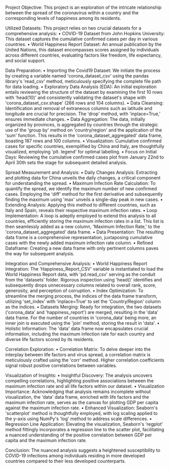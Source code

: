 Project Objective:
This project is an exploration of the intricate relationship between the spread of the coronavirus within a country and the corresponding levels of happiness among its residents.

Utilized Datasets:
This project relies on two crucial datasets for a comprehensive analysis:
•	COVID-19 Dataset from John Hopkins University: This dataset captures the cumulative confirmed cases per day in various countries.
•	World Happiness Report Dataset: An annual publication by the United Nations, this dataset encompasses scores assigned by individuals across different countries, evaluating factors like freedom, life expectancy, and social support.

Data Preparation:
•	Importing the Covid19 Dataset: We initiate the process by creating a variable named 'corona_dataset_csv' using the pandas library's 'read_csv' method, meticulously specifying the complete file path for data loading.
•	Exploratory Data Analysis (EDA): An initial exploration entails reviewing the structure of the dataset by examining the first 10 rows with 'head(10)' and consistently validating the dataset's shape with 'corona_dataset_csv.shape' (266 rows and 104 columns).
•	Data Cleansing: Identification and removal of extraneous columns such as latitude and longitude are crucial for precision. The 'drop' method, with 'inplace=True,' ensures immediate changes.
•	Data Aggregation: The data, initially organized by provinces, is aggregated by countries through the strategic use of the 'group by' method on 'country/region' and the application of the 'sum' function. This results in the 'corona_dataset_aggregated' data frame, boasting 187 rows and 100 columns.
•	Visualization: Cumulative confirmed cases for specific countries, exemplified by China and Italy, are thoughtfully visualized, employing 'plt. legend' for optimal labelling.
•	Focus on Initial Days: Reviewing the cumulative confirmed cases plot from January 22nd to April 30th sets the stage for subsequent detailed analysis.

Spread Measurement and Analysis:
•	Daily Changes Analysis: Extracting and plotting data for China unveils the daily changes, a critical component for understanding the spread.
•	Maximum Infection Rate Calculation: To quantify the spread, we identify the maximum number of new confirmed cases. Employing the 'diff' method for the first derivative and subsequently finding the maximum using 'max' unveils a single-day peak in new cases.
•	Extending Analysis: Applying this method to different countries, such as Italy and Spain, reveals their respective maximum infection rates.
•	Loop Implementation: A loop is adeptly employed to extend this analysis to all countries, efficiently storing the maximum infection rates in a list. This list is then seamlessly added as a new column, 'Maximum Infection Rate,' to the 'corona_dataset_aggregated' data frame.
•	Data Presentation: The resulting data frame is a comprehensive representation, juxtaposing cumulative cases with the newly added maximum infection rate column.
•	Refined Dataframe: Creating a new data frame with only pertinent columns paves the way for subsequent analysis.

Integration and Comprehensive Analysis:
•	World Happiness Report Integration: The 'Happiness_Report_CSV' variable is instantiated to load the World Happiness Report data, with 'pd.read_csv' serving as the conduit from the 'datasets' folder. Rigorous inspection using 'head()' identifies and subsequently drops unnecessary columns related to overall rank, score, generosity, and perception of corruption.
•	Index Optimization: To streamline the merging process, the indices of the data frame transform, utilizing 'set_index' with 'inplace=True' to set the 'Country/Region' column as the indices.
•	Datasets Merging: Ready for integration, the two datasets ('corona_data' and 'happiness_report') are merged, resulting in the 'data' data frame. For the number of countries in 'corona_data' being more, an inner join is executed using the 'join' method, storing the result in 'data'.
•	Holistic Information: The 'data' data frame now encapsulates crucial information, including the maximum infection rate for each country and diverse life factors scored by its residents.

Correlation Exploration:
•	Correlation Matrix: To delve deeper into the interplay between life factors and virus spread, a correlation matrix is meticulously crafted using the 'corr' method. Higher correlation coefficients signal robust positive correlations between variables.

Visualization of Insights:
•	Insightful Discovery: The analysis uncovers compelling correlations, highlighting positive associations between the maximum infection rate and all life factors within our dataset.
•	Visualization Importance: Acknowledging that analysis remains incomplete without visualization, the 'data' data frame, enriched with life factors and the maximum infection rate, serves as the canvas for plotting GDP per capita against the maximum infection rate.
•	Enhanced Visualization: Seaborn's 'scatterplot' method is thoughtfully employed, with log scaling applied to the y-axis using NumPy's 'log' method to address scale differences.
•	Regression Line Application: Elevating the visualization, Seaborn's 'regplot' method fittingly incorporates a regression line to the scatter plot, facilitating a nuanced understanding of the positive correlation between GDP per capita and the maximum infection rate.

Conclusion:
The nuanced analysis suggests a heightened susceptibility to COVID-19 infections among individuals residing in more developed countries compared to their less developed counterparts.
